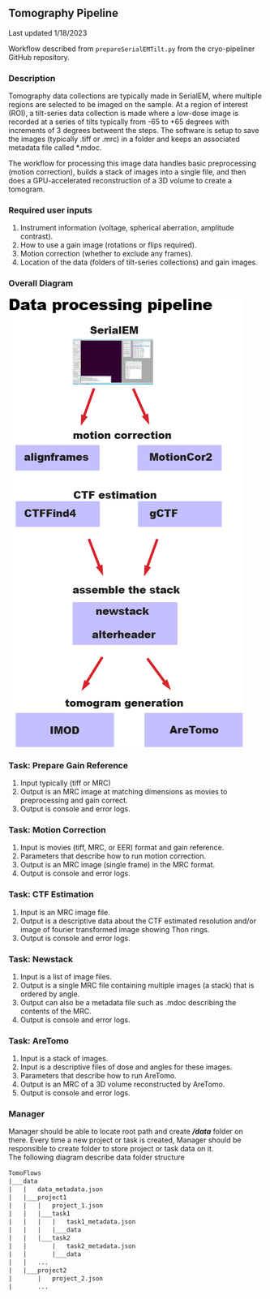 ## Tomography Pipeline

Last updated 1/18/2023

Workflow described from `prepareSerialEMTilt.py` from the cryo-pipeliner GitHub repository.

### Description

Tomography data collections are typically made in SerialEM, where multiple regions are selected to be imaged on the sample.  At a region of interest (ROI), a tilt-series data collection is made where a low-dose image is recorded at a series of tilts typically from -65 to +65 degrees with increments of 3 degrees betweent the steps.  The software is setup to save the images (typically .tiff or .mrc) in a folder and keeps an associated metadata file called *.mdoc.

The workflow for processing this image data handles basic preprocessing (motion correction), builds a stack of images into a single file, and then does a GPU-accelerated reconstruction of a 3D volume to create a tomogram.

### Required user inputs

1. Instrument information (voltage, spherical aberration, amplitude contrast).
2. How to use a gain image (rotations or flips required).
2. Motion correction (whether to exclude any frames).
3. Location of the data (folders of tilt-series collections) and gain images.

### Overall Diagram

![tomo pipeline](img/tomo_pipeline.png)

### Task: Prepare Gain Reference

1. Input typically (tiff or MRC)
2. Output is an MRC image at matching dimensions as movies to preprocessing and gain correct.
3. Output is console and error logs.

### Task: Motion Correction

1. Input is movies (tiff, MRC, or EER) format and gain reference.
2. Parameters that describe how to run motion correction.
3. Output is an MRC image (single frame) in the MRC format.
4. Output is console and error logs.

### Task: CTF Estimation

1. Input is an MRC image file.
2. Output is a descriptive data about the CTF estimated resolution and/or image of fourier transformed image showing Thon rings.
3. Output is console and error logs.

### Task: Newstack

1. Input is a list of image files.
2. Output is a single MRC file containing multiple images (a stack) that is ordered by angle.
3. Output can also be a metadata file such as .mdoc describing the contents of the MRC.
4. Output is console and error logs.

### Task: AreTomo

1. Input is a stack of images.
2. Input is a descriptive files of dose and angles for these images.
3. Parameters that describe how to run AreTomo.
4. Output is an MRC of a 3D volume reconstructed by AreTomo.
5. Output is console and error logs. 

### Manager
Manager should be able to locate root path and create **_/data_** folder on there. Every time a new project or task is created, Manager should be responsible to create folder to store project or task data on it. </br>
The following diagram describe data folder structure

```
TomoFlows
|___data
|   |   data_metadata.json
|   |___project1
|   |   |   project_1.json
|   |   |___task1
|   |   |   |   task1_metadata.json
|   |   |   |___data
|   |   |___task2
|   |       |   task2_metadata.json
|   |       |___data
|   |   ...
|   |___project2
|       |   project_2.json
|       ...
```
